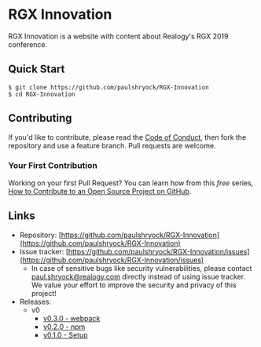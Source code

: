 # RGX Innovation

RGX Innovation is a website with content about Realogy's RGX 2019 conference.

## Quick Start

```shell
$ git clone https://github.com/paulshryock/RGX-Innovation
$ cd RGX-Innovation
```

## Contributing

If you'd like to contribute, please read the [Code of Conduct](https://github.com/paulshryock/Eustace/blob/master/CODE_OF_CONDUCT.md), then fork the repository and use a feature
branch. Pull requests are welcome.

### Your First Contribution

Working on your first Pull Request? You can learn how from this *free* series, [How to Contribute to an Open Source Project on GitHub](https://egghead.io/series/how-to-contribute-to-an-open-source-project-on-github).

## Links

- Repository: [https://github.com/paulshryock/RGX-Innovation](https://github.com/paulshryock/RGX-Innovation)
- Issue tracker: [https://github.com/paulshryock/RGX-Innovation/issues](https://github.com/paulshryock/RGX-Innovation/issues)
  - In case of sensitive bugs like security vulnerabilities, please contact [paul.shryock@realogy.com](mailto:paul.shryock@realogy.com) directly instead of using issue tracker. We value your effort to improve the security and privacy of this project!
- Releases:
	- v0
		- [v0.3.0 - webpack](https://github.com/paulshryock/RGX-Innovation/releases/tag/v0.3.0)
		- [v0.2.0 - npm](https://github.com/paulshryock/RGX-Innovation/releases/tag/v0.2.0)
		- [v0.1.0 - Setup](https://github.com/paulshryock/RGX-Innovation/releases/tag/v0.1.0)